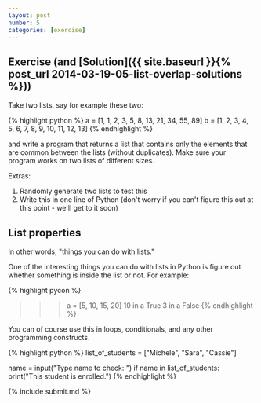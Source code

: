 ```yaml
---
layout: post
number: 5
categories: [exercise]
---
```


## Exercise (and [Solution]({{ site.baseurl }}{% post_url 2014-03-19-05-list-overlap-solutions %}))

Take two lists, say for example these two: 

{% highlight python %}
  a = [1, 1, 2, 3, 5, 8, 13, 21, 34, 55, 89]
  b = [1, 2, 3, 4, 5, 6, 7, 8, 9, 10, 11, 12, 13]
{% endhighlight %}

and write a program that returns a list that contains only the elements that are common between the lists (without duplicates). Make sure your program works on two lists of different sizes.

Extras: 

1. Randomly generate two lists to test this
2. Write this in one line of Python (don't worry if you can't figure this out at this point - we'll get to it soon)

## List properties

In other words, "things you can do with lists."

One of the interesting things you can do with lists in Python is figure out whether something is inside the list or not. For example: 

{% highlight pycon %}
  >>> a = [5, 10, 15, 20]
  >>> 10 in a
  True
  >>> 3 in a
  False
{% endhighlight %}

You can of course use this in loops, conditionals, and any other programming constructs. 

{% highlight python %}
  list_of_students = ["Michele", "Sara", "Cassie"]

  name = input("Type name to check: ")
  if name in list_of_students:
    print("This student is enrolled.")
{% endhighlight %}

{% include submit.md %}